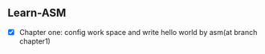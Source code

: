 ## Learn-ASM

- [x] Chapter one: config work space and write hello world by asm(at branch chapter1)
